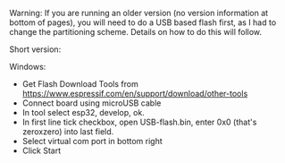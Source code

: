 Warning:
If you are running an older version (no version information at bottom of pages), you will need to do a USB based flash first, as I had to change the partitioning scheme.
Details on how to do this will follow.

Short version:

Windows:
- Get Flash Download Tools from https://www.espressif.com/en/support/download/other-tools
- Connect board using microUSB cable
- In tool select esp32, develop, ok.
- In first line tick checkbox, open USB-flash.bin, enter 0x0 (that's zeroxzero) into last field.
- Select virtual com port in bottom right
- Click Start